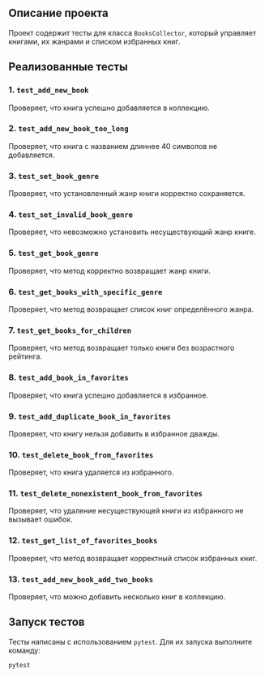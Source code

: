 ## Описание проекта
Проект содержит тесты для класса `BooksCollector`, который управляет книгами, их жанрами и списком избранных книг.

## Реализованные тесты

### 1. `test_add_new_book`
Проверяет, что книга успешно добавляется в коллекцию.

### 2. `test_add_new_book_too_long`
Проверяет, что книга с названием длиннее 40 символов не добавляется.

### 3. `test_set_book_genre`
Проверяет, что установленный жанр книги корректно сохраняется.

### 4. `test_set_invalid_book_genre`
Проверяет, что невозможно установить несуществующий жанр книге.

### 5. `test_get_book_genre`
Проверяет, что метод корректно возвращает жанр книги.

### 6. `test_get_books_with_specific_genre`
Проверяет, что метод возвращает список книг определённого жанра.

### 7. `test_get_books_for_children`
Проверяет, что метод возвращает только книги без возрастного рейтинга.

### 8. `test_add_book_in_favorites`
Проверяет, что книга успешно добавляется в избранное.

### 9. `test_add_duplicate_book_in_favorites`
Проверяет, что книгу нельзя добавить в избранное дважды.

### 10. `test_delete_book_from_favorites`
Проверяет, что книга удаляется из избранного.

### 11. `test_delete_nonexistent_book_from_favorites`
Проверяет, что удаление несуществующей книги из избранного не вызывает ошибок.

### 12. `test_get_list_of_favorites_books`
Проверяет, что метод возвращает корректный список избранных книг.

### 13. `test_add_new_book_add_two_books`
Проверяет, что можно добавить несколько книг в коллекцию.

## Запуск тестов
Тесты написаны с использованием `pytest`. Для их запуска выполните команду:
```bash
pytest
```

